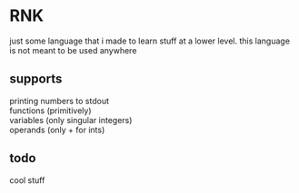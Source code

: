 # RNK
just some language that i made to learn stuff at a lower level. this language is not meant to be used anywhere

## supports
printing numbers to stdout  
functions (primitively)  
variables (only singular integers)  
operands  (only + for ints)

## todo
cool stuff  
